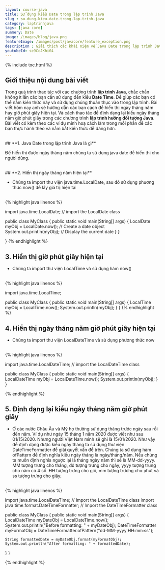 ```yaml
---
layout: course-java
title: Sử dụng kiểu Date trong lập trình Java
slug : su-dung-kieu-date-trong-lap-trinh-java
category: laptrinhjava
tags: [java core]
summery: Date
image: /images/blog/java.png
featureImage: /images/post/javacore/feature_exception.png
description : Giải thích các khái niệm về Java Date trong lập trình Java. Hướng dẫn cách để hiển thị ngày tháng năm hay giờ phút giây hiện tại. Đồng thời biết cách thao tác để định dạng được lại kiểu ngày tháng năm giờ phút giây trong các chương trình lập trình hướng đối tượng Java. Bài viết có kèm theo các ví dụ cách làm minh hoạ trong mỗi phần.
youtubeId: se9CcJKhi04
---
```


{% include toc.html %}

## **Giới thiệu nội dung bài viết**

Trong quá trình thao tác với các chương trình <b>lập trình Java</b>, chắc chắn không ít lần các bạn cần sử dụng đến kiểu <b>Date Time</b>. Để giúp các bạn có thể nắm kiến thức này và sử dụng chúng thuần thục vào trong lập trình. Bài viết hôm nay anh sẽ hướng dẫn các bạn cách để hiển thị ngày tháng năm hay giờ phút giây hiện tại. Và cách thao tác để định dạng lại kiểu ngày tháng năm giờ phút giây trong các chương trình <b>lập trình hướng đối tượng Java</b>. Bài viết có kèm theo các ví dụ minh hoạ cách làm trong mỗi phần để các bạn thực hành theo và nắm bắt kiến thức dễ dàng hơn.


<br>
## **1. Java Date trong lập trình Java là gì**

Để hiển thị được ngày tháng năm chúng ta sử dụng java date để hiển thị cho người dùng.


<br>
## **2. Hiển thị ngày tháng năm hiện tại**

- Chúng ta import thư viện java.time.LocalDate, sau đó sử dụng phương thức now() để lấy giá trị hiện tại

<br>
{% highlight java linenos %}

import java.time.LocalDate; // import the LocalDate class

public class MyClass {
  public static void main(String[] args) {
    LocalDate myObj = LocalDate.now(); // Create a date object
    System.out.println(myObj); // Display the current date
  }
}

}
{% endhighlight %}

## **3. Hiển thị giờ phút giây hiện tại**

- Chúng ta import thư viện LocalTime và sử dụng hàm now()
<br>
{% highlight java linenos %}

import java.time.LocalTime;

public class MyClass {
  public static void main(String[] args) {
    LocalTime myObj = LocalTime.now();
    System.out.println(myObj);
  }
}
{% endhighlight %}

## **4. Hiển thị ngày tháng năm giờ phút giây hiện tại**

- Chúng ta import thư viện LocalDateTime và sử dụng phương thức now
<br>
{% highlight java linenos %}

import java.time.LocalDateTime; // import the LocalDateTime class

public class MyClass {
  public static void main(String[] args) {
    LocalDateTime myObj = LocalDateTime.now();
    System.out.println(myObj);
  }
}


{% endhighlight %}

## **5. Định dạng lại kiểu ngày tháng năm giờ phút giây**

- Ở các nước Châu Âu và Mỹ họ thường sử dụng tháng trước ngày sau rồi đến năm. Ví dụ như ngày 15 tháng 1 năm 2020 được viết như sau 01/15/2020. Nhưng người Việt Nam mình sẽ ghi là 15/01/2020. Như vậy để định dạng được kiểu ngày tháng ta sử dụng thư viện DateTimeFormatter để giải quyết vấn đề trên. Chúng ta sử dụng hàm ofPattern để định nghĩa kiểu ngày tháng là ngày/tháng/năm. Nếu chúng ta muốn định nghĩa ngược lại là tháng ngày năm thì sẽ là MM-dd-yyyy. MM tượng trưng cho tháng, dd tượng trưng cho ngày, yyyy tượng trung cho năm có 4 số. HH tượng trưng cho giờ, mm tượng trương cho phút và ss tượng trưng cho giây.

<br>
{% highlight java linenos %}

import java.time.LocalDateTime; // Import the LocalDateTime class
import java.time.format.DateTimeFormatter; // Import the DateTimeFormatter class

public class MyClass {
  public static void main(String[] args) {
    LocalDateTime myDateObj = LocalDateTime.now();
    System.out.println("Before formatting: " + myDateObj);
    DateTimeFormatter myFormatObj = DateTimeFormatter.ofPattern("dd-MM-yyyy HH:mm:ss");

    String formattedDate = myDateObj.format(myFormatObj);
    System.out.println("After formatting: " + formattedDate);
  }
}

{% endhighlight %}










